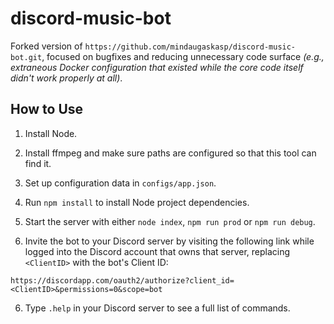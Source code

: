 # discord-music-bot

Forked version of ```https://github.com/mindaugaskasp/discord-music-bot.git```, focused on bugfixes and reducing unnecessary code surface *(e.g., extraneous Docker configuration that existed while the core code itself didn't work properly at all)*.

## How to Use

1. Install Node.

2. Install ffmpeg and make sure paths are configured so that this tool can find it.

2. Set up configuration data in `configs/app.json`.

3. Run `npm install` to install Node project dependencies.

4. Start the server with either ```node index```, ```npm run prod``` or `npm run debug`.

5. Invite the bot to your Discord server by visiting the following link while logged into the Discord account that owns that server, replacing ```<ClientID>``` with the bot's Client ID: 
```
https://discordapp.com/oauth2/authorize?client_id=<ClientID>&permissions=0&scope=bot
```

6. Type ```.help``` in your Discord server to see a full list of commands.

